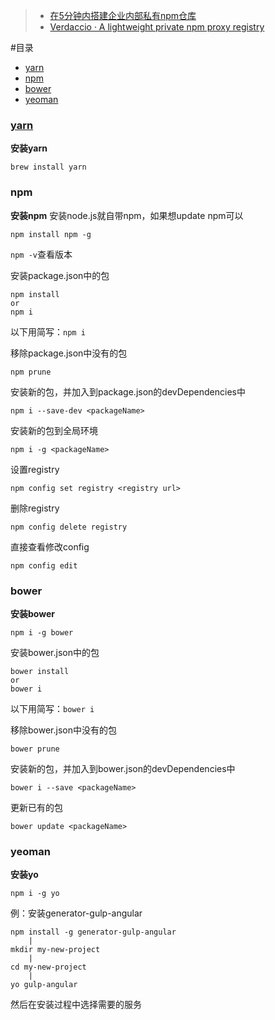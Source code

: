 
> - [在5分钟内搭建企业内部私有npm仓库](https://github.com/jaywcjlove/handbook/blob/master/CentOS/%E5%9C%A85%E5%88%86%E9%92%9F%E5%86%85%E6%90%AD%E5%BB%BA%E4%BC%81%E4%B8%9A%E5%86%85%E9%83%A8%E7%A7%81%E6%9C%89npm%E4%BB%93%E5%BA%93.md)
> - [Verdaccio · A lightweight private npm proxy registry](https://github.com/verdaccio/verdaccio)


#目录

- [yarn](#yarn)
- [npm](#npm)
- [bower](#bower)
- [yeoman](#yeoman)

### [yarn](https://yarnpkg.com/zh-Hans/)
**安装yarn**
```shell
brew install yarn
```

### npm
**安装npm**
安装node.js就自带npm，如果想update npm可以
```
npm install npm -g
```
`npm -v`查看版本

安装package.json中的包
```
npm install
or
npm i
```
以下用简写：`npm i`


移除package.json中没有的包
```
npm prune
```

安装新的包，并加入到package.json的devDependencies中
```
npm i --save-dev <packageName>
```

安装新的包到全局环境
```
npm i -g <packageName>
```

设置registry
```
npm config set registry <registry url>
```

删除registry
```
npm config delete registry
```

直接查看修改config
```
npm config edit
```

### bower
**安装bower**
```
npm i -g bower 
```

安装bower.json中的包
```
bower install
or
bower i
```
以下用简写：`bower i`

移除bower.json中没有的包
```
bower prune
```

安装新的包，并加入到bower.json的devDependencies中
```
bower i --save <packageName>
```

更新已有的包
```
bower update <packageName>
```

### yeoman
**安装yo**
```
npm i -g yo
```

例：安装generator-gulp-angular

```
npm install -g generator-gulp-angular
    |
mkdir my-new-project
    |
cd my-new-project
    |
yo gulp-angular
```
然后在安装过程中选择需要的服务





